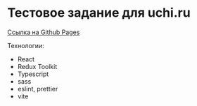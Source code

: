 # Тестовое задание для uchi.ru

[Ссылка на Github Pages](https://getvion.github.io/frontend-challenge-uchi.ru/)

Технологии:

- React
- Redux Toolkit
- Typescript
- sass
- eslint, prettier
- vite
